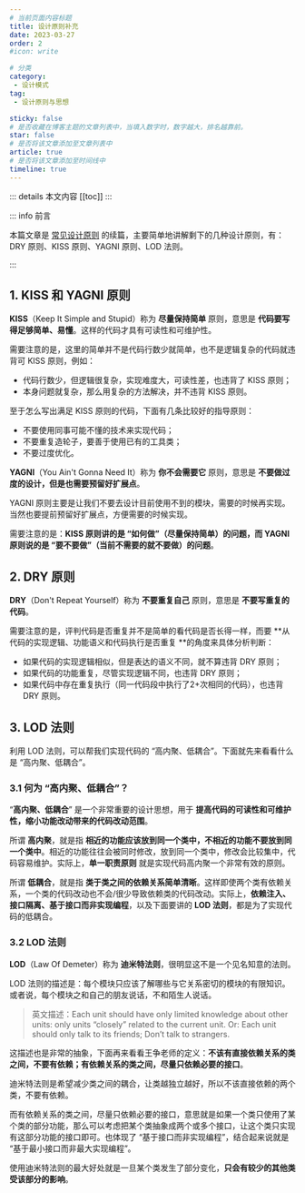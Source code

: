 ```yaml
---
# 当前页面内容标题
title: 设计原则补充
date: 2023-03-27
order: 2
#icon: write

# 分类
category:
 - 设计模式
tag:
 - 设计原则与思想

sticky: false
# 是否收藏在博客主题的文章列表中，当填入数字时，数字越大，排名越靠前。
star: false
# 是否将该文章添加至文章列表中
article: true
# 是否将该文章添加至时间线中
timeline: true
---
```



::: details 本文内容
[[toc]]
:::

::: info 前言

本篇文章是 [常见设计原则](https://aruni.me/studynotes/design_pattern/mind/design_principle/常见设计原则.html) 的续篇，主要简单地讲解剩下的几种设计原则，有：DRY 原则、KISS 原则、YAGNI 原则、LOD 法则。

:::

## 1. KISS 和 YAGNI 原则

**KISS**（Keep It Simple and Stupid）称为 **尽量保持简单** 原则，意思是 **代码要写得足够简单、易懂**。这样的代码才具有可读性和可维护性。

需要注意的是，这里的简单并不是代码行数少就简单，也不是逻辑复杂的代码就违背可 KISS 原则，例如：

- 代码行数少，但逻辑很复杂，实现难度大，可读性差，也违背了 KISS 原则；
- 本身问题就复杂，那么用复杂的方法解决，并不违背 KISS 原则。

至于怎么写出满足 KISS 原则的代码，下面有几条比较好的指导原则：

- 不要使用同事可能不懂的技术来实现代码；
- 不要重复造轮子，要善于使用已有的工具类；
- 不要过度优化。

**YAGNI**（You Ain't Gonna Need It）称为 **你不会需要它** 原则，意思是 **不要做过度的设计，但是也需要预留好扩展点**。

YAGNI 原则主要是让我们不要去设计目前使用不到的模块，需要的时候再实现。当然也要提前预留好扩展点，方便需要的时候实现。

需要注意的是：**KISS 原则讲的是 “如何做”（尽量保持简单）的问题，而 YAGNI 原则说的是 “要不要做”（当前不需要的就不要做）的问题**。

## 2. DRY 原则

**DRY**（Don't Repeat Yourself）称为 **不要重复自己** 原则，意思是 **不要写重复的代码**。

需要注意的是，评判代码是否重复并不是简单的看代码是否长得一样，而要 **从代码的实现逻辑、功能语义和代码执行是否重复 **的角度来具体分析判断：

- 如果代码的实现逻辑相似，但是表达的语义不同，就不算违背 DRY 原则；
- 如果代码的功能重复，尽管实现逻辑不同，也违背 DRY 原则；
- 如果代码中存在重复执行（同一代码段中执行了2+次相同的代码），也违背 DRY 原则。

## 3. LOD 法则

利用 LOD 法则，可以帮我们实现代码的 “高内聚、低耦合”。下面就先来看看什么是 “高内聚、低耦合”。

### 3.1 何为 “高内聚、低耦合”？

“**高内聚、低耦合**” 是一个非常重要的设计思想，用于 **提高代码的可读性和可维护性，缩小功能改动带来的代码改动范围**。

所谓 **高内聚**，就是指 **相近的功能应该放到同一个类中，不相近的功能不要放到同一个类中**。相近的功能往往会被同时修改，放到同一个类中，修改会比较集中，代码容易维护。实际上，**单一职责原则** 就是实现代码高内聚一个非常有效的原则。

所谓 **低耦合**，就是指 **类于类之间的依赖关系简单清晰**。这样即使两个类有依赖关系，一个类的代码改动也不会/很少导致依赖类的代码改动。实际上，**依赖注入、接口隔离、基于接口而非实现编程**，以及下面要讲的 **LOD 法则**，都是为了实现代码的低耦合。

### 3.2 LOD 法则

**LOD**（Law Of Demeter）称为 **迪米特法则**，很明显这不是一个见名知意的法则。

LOD 法则的描述是：每个模块只应该了解哪些与它关系密切的模块的有限知识。或者说，每个模块之和自己的朋友说话，不和陌生人说话。

> 英文描述：Each unit should have only limited knowledge about other units: only units “closely” related to the current unit. Or: Each unit should only talk to its friends; Don’t talk to strangers.

这描述也是非常的抽象，下面再来看看王争老师的定义：**不该有直接依赖关系的类之间，不要有依赖；有依赖关系的类之间，尽量只依赖必要的接口**。

迪米特法则是希望减少类之间的耦合，让类越独立越好，所以不该直接依赖的两个类，不要有依赖。

而有依赖关系的类之间，尽量只依赖必要的接口，意思就是如果一个类只使用了某个类的部分功能，那么可以考虑把某个类抽象成两个或多个接口，让这个类只实现有这部分功能的接口即可。也体现了 “基于接口而非实现编程”，结合起来说就是 “基于最小接口而非最大实现编程”。

使用迪米特法则的最大好处就是一旦某个类发生了部分变化，**只会有较少的其他类受该部分的影响**。

